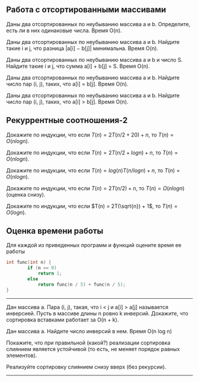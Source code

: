 ## Работа с отсортированными массивами

Даны два отсортированных по неубыванию массива a и b. Определите, есть ли в них одинаковые числа. Время O(n).

Даны два отсортированных по неубыванию массива a и b. Найдите такие i и j, что разница |a[i] − b[j]| минимальна. Время O(n).

Даны два отсортированных по неубыванию массива a и b и число S. Найдите такие i и j, что сумма a[i] + b[j] = S. Время O(n).

Даны два отсортированных по неубыванию массива a и b. Найдите число пар (i, j), таких, что a[i] = b[j]. Время O(n).

Даны два отсортированных по неубыванию массива a и b. Найдите число пар (i, j), таких, что a[i] > b[j]. Время O(n).

## Рекуррентные соотношения-2

Докажите по индукции, что если $T(n) = 2T(n/2 + 20) + n$, то $T(n) = O(n log n)$.

Докажите по индукции, что если $T(n) = 2T(n/2 + log n) + n$, то $T(n) = O(n log n)$.

Докажите по индукции, что если $T(n) = log(n) T(n/ log n) + n$, то $T(n) = O(n log n)$.

Докажите по индукции, что если $T(n) = 2T(n/2) + n$, то $T(n) = \Omega(n log n)$ (оценка снизу).

Докажите по индукции, что если $T(n) = 2T(\sqrt{n}) + 1$, то $T(n) = O(log n)$.

## Оценка времени работы

Для каждой из приведенных программ и функций оцените время ее работы 
```c
int func(int n) { 
		if (n == 0)  
			return 1; 
		else 
			return func(n / 5) + func(n / 5); 
}
```

**********************

Дан массива a. Пара (i, j), такая, что i < j и a[i] > a[j] называется инверсией. Пусть в массиве длины n ровно k инверсий. Докажите, что сортировка вставками работает за O(n + k).

Дан массива a. Найдите число инверсий в нем. Время O(n log n)

Покажите, что при правильной (какой?) реализации сортировка слиянием является устойчивой (то есть, не меняет порядок равных элементов).

Реализуйте сортировку слиянием снизу вверх (без рекурсии).

***********************


